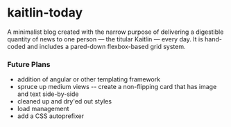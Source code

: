 # kaitlin-today
A minimalist blog created with the narrow purpose of delivering a digestible quantity of news to one person &mdash; the titular Kaitlin &mdash; every day. It is hand-coded and includes a pared-down flexbox-based grid system.

### Future Plans
* addition of angular or other templating framework
* spruce up medium views -- create a non-flipping card that has image and text side-by-side
* cleaned up and dry'ed out styles
* load management 
* add a CSS autoprefixer
